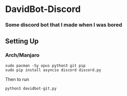 # DavidBot-Discord
### Some discord bot that I made when I was bored


## Setting Up

### Arch/Manjaro

```
sudo pacman -Sy opus python3 git pip
sudo pip install asyncio discord discord.py
```

Then to run

```
python3 davidbot-git.py
```

